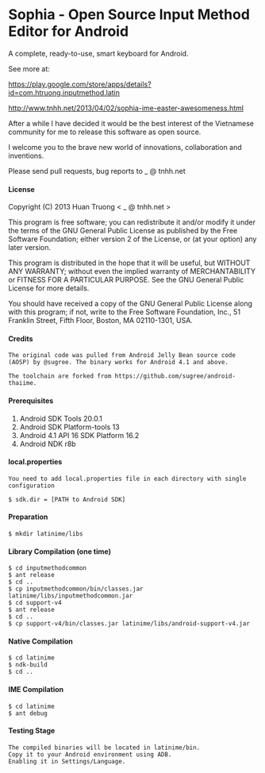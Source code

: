 Sophia - Open Source Input Method Editor for Android
===

A complete, ready-to-use, smart keyboard for Android. 

See more at:

https://play.google.com/store/apps/details?id=com.htruong.inputmethod.latin

http://www.tnhh.net/2013/04/02/sophia-ime-easter-awesomeness.html

After a while I have decided it would be the best interest of the Vietnamese community for me to release this software as open source.

I welcome you to the brave new world of innovations, collaboration and inventions.


Please send pull requests, bug reports to _ @ tnhh.net



#### License

Copyright (C) 2013 Huan Truong < _ @ tnhh.net >

This program is free software; you can redistribute it and/or
modify it under the terms of the GNU General Public License
as published by the Free Software Foundation; either version 2
of the License, or (at your option) any later version.

This program is distributed in the hope that it will be useful,
but WITHOUT ANY WARRANTY; without even the implied warranty of
MERCHANTABILITY or FITNESS FOR A PARTICULAR PURPOSE.  See the
GNU General Public License for more details.

You should have received a copy of the GNU General Public License
along with this program; if not, write to the Free Software
Foundation, Inc., 51 Franklin Street, Fifth Floor, Boston, MA  02110-1301, USA.

#### Credits

    The original code was pulled from Android Jelly Bean source code (AOSP) by @sugree. The binary works for Android 4.1 and above.

    The toolchain are forked from https://github.com/sugree/android-thaiime.

#### Prerequisites

1. Android SDK Tools 20.0.1
2. Android SDK Platform-tools 13
3. Android 4.1 API 16 SDK Platform 16.2
4. Android NDK r8b

#### local.properties

    You need to add local.properties file in each directory with single configuration

    $ sdk.dir = [PATH to Android SDK]

#### Preparation

    $ mkdir latinime/libs

#### Library Compilation (one time)

    $ cd inputmethodcommon
    $ ant release
    $ cd ..
    $ cp inputmethodcommon/bin/classes.jar latinime/libs/inputmethodcommon.jar
    $ cd support-v4
    $ ant release
    $ cd ..
    $ cp support-v4/bin/classes.jar latinime/libs/android-support-v4.jar

#### Native Compilation

    $ cd latinime
    $ ndk-build
    $ cd ..

#### IME Compilation

    $ cd latinime
    $ ant debug

#### Testing Stage

    The compiled binaries will be located in latinime/bin. 
    Copy it to your Android environment using ADB. 
    Enabling it in Settings/Language.
